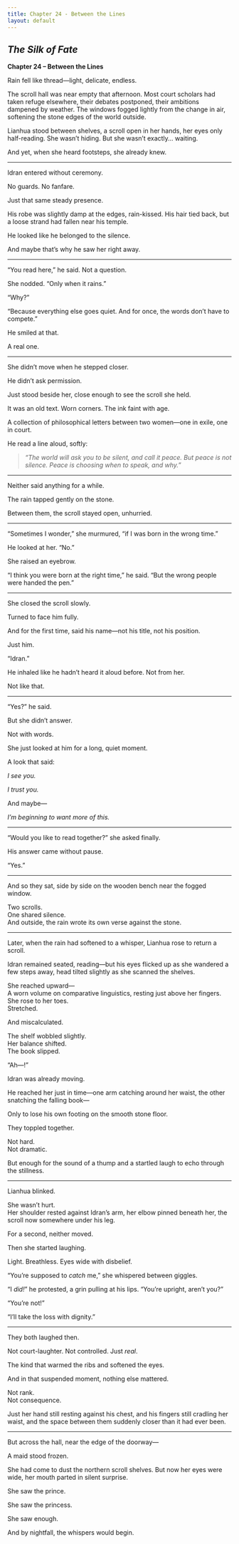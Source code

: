 ```yaml
---
title: Chapter 24 - Between the Lines
layout: default
---
```


## *The Silk of Fate*  
**Chapter 24 – Between the Lines**

Rain fell like thread—light, delicate, endless.

The scroll hall was near empty that afternoon. Most court scholars had taken refuge elsewhere, their debates postponed, their ambitions dampened by weather. The windows fogged lightly from the change in air, softening the stone edges of the world outside.

Lianhua stood between shelves, a scroll open in her hands, her eyes only half-reading. She wasn’t hiding. But she wasn’t exactly… waiting.

And yet, when she heard footsteps, she already knew.

---

Idran entered without ceremony.

No guards. No fanfare.

Just that same steady presence.

His robe was slightly damp at the edges, rain-kissed. His hair tied back, but a loose strand had fallen near his temple.

He looked like he belonged to the silence.

And maybe that’s why he saw her right away.

---

“You read here,” he said. Not a question.

She nodded. “Only when it rains.”

“Why?”

“Because everything else goes quiet. And for once, the words don’t have to compete.”

He smiled at that.

A real one.

---

She didn’t move when he stepped closer.

He didn’t ask permission.

Just stood beside her, close enough to see the scroll she held.

It was an old text. Worn corners. The ink faint with age.

A collection of philosophical letters between two women—one in exile, one in court.

He read a line aloud, softly:

> *“The world will ask you to be silent, and call it peace. But peace is not silence. Peace is choosing when to speak, and why.”*

---

Neither said anything for a while.

The rain tapped gently on the stone.

Between them, the scroll stayed open, unhurried.

---

“Sometimes I wonder,” she murmured, “if I was born in the wrong time.”

He looked at her. “No.”

She raised an eyebrow.

“I think you were born at the right time,” he said. “But the wrong people were handed the pen.”

---

She closed the scroll slowly.

Turned to face him fully.

And for the first time, said his name—not his title, not his position.

Just him.

“Idran.”

He inhaled like he hadn’t heard it aloud before. Not from her.

Not like that.

---

“Yes?” he said.

But she didn’t answer.

Not with words.

She just looked at him for a long, quiet moment.

A look that said:

*I see you.*

*I trust you.*

And maybe—

*I’m beginning to want more of this.*

---

“Would you like to read together?” she asked finally.

His answer came without pause.

“Yes.”

---

And so they sat, side by side on the wooden bench near the fogged window.

Two scrolls.  
One shared silence.  
And outside, the rain wrote its own verse against the stone.

---

Later, when the rain had softened to a whisper, Lianhua rose to return a scroll.

Idran remained seated, reading—but his eyes flicked up as she wandered a few steps away, head tilted slightly as she scanned the shelves.

She reached upward—  
A worn volume on comparative linguistics, resting just above her fingers.  
She rose to her toes.  
Stretched.

And miscalculated.

The shelf wobbled slightly.  
Her balance shifted.  
The book slipped.

“Ah—!”

Idran was already moving.

He reached her just in time—one arm catching around her waist, the other snatching the falling book—

Only to lose his own footing on the smooth stone floor.

They toppled together.

Not hard.  
Not dramatic.

But enough for the sound of a thump and a startled laugh to echo through the stillness.

---

Lianhua blinked.

She wasn’t hurt.  
Her shoulder rested against Idran’s arm, her elbow pinned beneath her, the scroll now somewhere under his leg.

For a second, neither moved.

Then she started laughing.

Light. Breathless. Eyes wide with disbelief.

“You’re supposed to *catch* me,” she whispered between giggles.

“I *did!*” he protested, a grin pulling at his lips. “You’re upright, aren’t you?”

“You’re not!”

“I’ll take the loss with dignity.”

---

They both laughed then.

Not court-laughter. Not controlled. Just *real*.

The kind that warmed the ribs and softened the eyes.

And in that suspended moment, nothing else mattered.

Not rank.  
Not consequence.

Just her hand still resting against his chest, and his fingers still cradling her waist, and the space between them suddenly closer than it had ever been.

---

But across the hall, near the edge of the doorway—

A maid stood frozen.

She had come to dust the northern scroll shelves. But now her eyes were wide, her mouth parted in silent surprise.

She saw the prince.

She saw the princess.

She saw enough.

And by nightfall, the whispers would begin.
